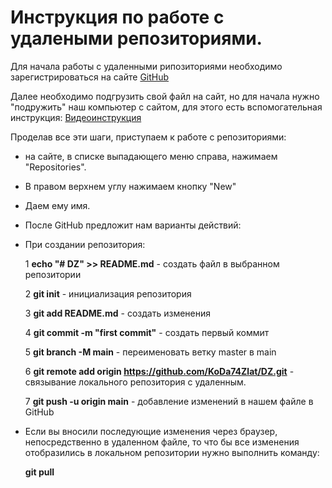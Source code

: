 ﻿# Инструкция по работе с удалеными репозиториями.

Для начала работы с удаленными рипозиториями необходимо зарегистрироваться на сайте [GitHub](https://github.com)

Далее необходимо подгрузить свой файл на сайт, но для начала нужно "подружить" наш компьютер с сайтом, для этого есть вспомогательная инструкция: [Видеоинструкция](https://youtu.be/E8cIjbJMEpE)

Проделав все эти шаги, приступаем к работе с репозиториями: 

- на сайте, в списке выпадающего меню справа, нажимаем "Repositories".

- В правом верхнем углу нажимаем кнопку "New"

- Даем ему имя.

- После GitHub предложит нам варианты действий:

- При создании репозитория: 

    1 **echo "# DZ" >> README.md** - создать файл в выбранном репозитории

    2 **git init** - инициализация репозитория

    3 **git add README.md** - создать изменения

    4 **git commit -m "first commit"** - создать первый коммит

    5 **git branch -M main** - переименовать ветку master в main

    6 **git remote add origin https://github.com/KoDa74Zlat/DZ.git** - связывание локального репозитория с удаленным.

    7 **git push -u origin main** - добавление изменений в нашем файле в GitHub

- Если вы вносили последующие изменения через браузер, непосредственно в удаленном файле, то что бы все изменения отобразились в локальном репозитории нужно выполнить команду:

    **git pull**

